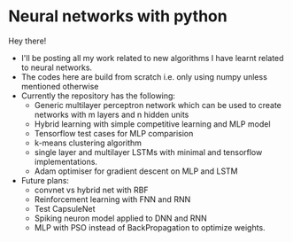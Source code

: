 # Neural networks with python
Hey there!
- I'll be posting all my work related to new algorithms I have learnt related to neural networks.
- The codes here are build from scratch i.e. only using numpy unless mentioned otherwise
- Currently the repository has the following:
    - Generic multilayer perceptron network which can be used to create networks with m layers and n hidden units
    - Hybrid learning with simple competitive learning and MLP model
    - Tensorflow test cases for MLP comparision
    - k-means clustering algorithm
    - single layer and multilayer LSTMs with minimal and tensorflow implementations.
    - Adam optimiser for gradient descent on MLP and LSTM
- Future plans:
    - convnet vs hybrid net with RBF
    - Reinforcement learning with FNN and RNN
    - Test CapsuleNet
    - Spiking neuron model applied to DNN and RNN
    - MLP with PSO instead of BackPropagation to optimize weights.
    

